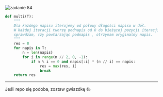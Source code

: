 <picture>
  <source srcset="../../srt/zbior_zadan/84.png" media="(prefers-color-scheme: light)">
  <source srcset="../../srt/zbior_zadan/black_84.png" media="(prefers-color-scheme: dark)">
  <img src="../../srt/zbior_zadan/black_84.png" alt="zadanie 84">
</picture>

```python
def multi(T):
    """
    Dla kazdego napisu iterujemy od połowy długości napisu w dół.
    W każdej iteracji tworzę podnapis od 0 do bieżącej pozycji iteracji,
    sprawdzam, czy powtarzając podnapis , otrzymam oryginalny napis.
    """
    res = 0
    for napis in T:
        n = len(napis)
        for i in range(n // 2, 0, -1):
            if n % i == 0 and napis[:i] * (n // i) == napis:
                res = max(res, i)
                break
    return res

```

---
Jeśli repo się podoba, zostaw gwiazdkę 👍
